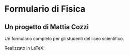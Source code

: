 # Formulario di Fisica
## Un progetto di Mattia Cozzi

Un formulario completo per gli studenti del liceo scientifico.

Realizzato in LaTeX.
